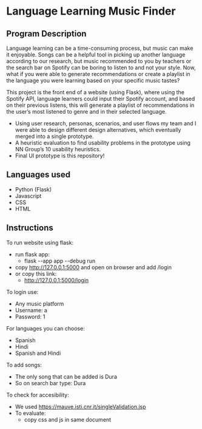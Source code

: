 # Language Learning Music Finder

## Program Description
Language learning can be a time-consuming process, but music can make it enjoyable. Songs can be a helpful tool in picking up another language according to our research, but music recommended to you by teachers or the search bar on Spotify can be boring to listen to and not your style. Now, what if you were able to generate recommendations or create a playlist in the language you were learning based on your specific music tastes? 

This project is the front end of a website (using Flask), where using the Spotify API, language learners could input their Spotify account, and based on their previous listens, this  will generate a playlist of recommendations in the user’s most listened to genre and in their selected language. 

* Using user research, personas, scenarios, and user flows my team and I were able to design different design alternatives, which eventually merged into a single prototype.
* A heuristic evaluation to find usability problems in the prototype using NN Group’s 10 usability heuristics.
* Final UI prototype is this repository!

## Languages used
* Python (Flask)
* Javascript
* CSS 
* HTML

## Instructions
To run website using flask:
* run flask app:
    * flask --app app --debug run
* copy http://127.0.0.1:5000 and open on browser and add /login
* or copy this link:
    * http://127.0.0.1:5000/login

To login use:
* Any music platform
* Username: a
* Password: 1

For languages you can choose:
* Spanish
* Hindi
* Spanish and Hindi

To add songs:
* The only song that can be added is Dura
* So on search bar type: Dura

To check for accesibility:
* We used https://mauve.isti.cnr.it/singleValidation.jsp 
* To evaluate:
    * copy css and js in same document
  
